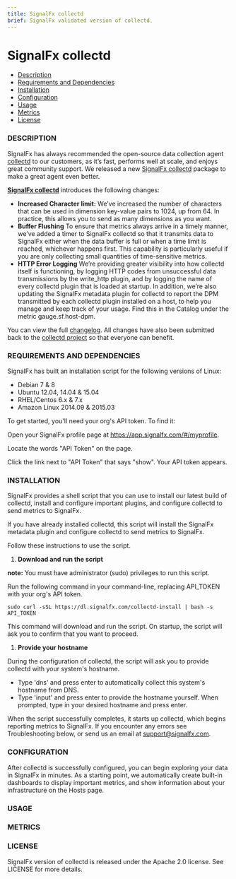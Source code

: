 ```yaml
---
title: SignalFx collectd
brief: SignalFx validated version of collectd.
---
```


# SignalFx collectd

- [Description](#description)
- [Requirements and Dependencies](#requirements-and-dependencies)
- [Installation](#installation)
- [Configuration](#configuration)
- [Usage](#usage)
- [Metrics](#metrics)
- [License](#license)

### DESCRIPTION

SignalFx has always recommended the open-source data collection agent [collectd](http://collectd.org) to our customers, as it’s fast, performs well at scale, and enjoys great community support. We released a new [SignalFx collectd](https://github.com/signalfx/collectd) package to make a great agent even better.

**[SignalFx collectd](https://github.com/signalfx/collectd)** introduces the following changes:

* **Increased Character limit:** We’ve increased the number of characters that can be used in dimension key-value pairs to 1024, up from 64. In practice, this allows you to send as many dimensions as you want.
* **Buffer Flushing** To ensure that metrics always arrive in a timely manner, we’ve added a timer to SignalFx collectd so that it transmits data to SignalFx either when the data buffer is full or when a time limit is reached, whichever happens first. This capability is particularly useful if you are only collecting small quantities of time-sensitive metrics.
* **HTTP Error Logging** We’re providing greater visibility into how collectd itself is functioning, by logging HTTP codes from unsuccessful data transmissions by the write_http plugin, and by logging the name of every collectd plugin that is loaded at startup. In addition, we’re also updating the SignalFx metadata plugin for collectd to report the DPM transmitted by each collectd plugin installed on a host, to help you manage and keep track of your usage. Find this in the Catalog under the metric gauge.sf.host-dpm.

You can view the full [changelog](https://github.com/signalfx/collectd/blob/collectd-5.5.0-sfx/ChangeLog). All changes have also been submitted back to the [collectd project](http://collectd.org) so that everyone can benefit.

### REQUIREMENTS AND DEPENDENCIES

SignalFx has built an installation script for the following versions of Linux:

* Debian 7 & 8
* Ubuntu 12.04, 14.04 & 15.04
* RHEL/Centos 6.x & 7.x
* Amazon Linux 2014.09 & 2015.03

To get started, you'll need your org's API token. To find it:

Open your SignalFx profile page at https://app.signalfx.com/#/myprofile.

Locate the words "API Token" on the page.

Click the link next to "API Token" that says "show". Your API token appears.

### INSTALLATION

SignalFx provides a shell script that you can use to install our latest build of collectd, install and configure important plugins, and configure collectd to send metrics to SignalFx.

If you have already installed collectd, this script will install the SignalFx metadata plugin and configure collectd to send metrics to SignalFx.

Follow these instructions to use the script.

1. **Download and run the script**

 **note:** You must have administrator (sudo) privileges to run this script.

 Run the following command in your command-line, replacing API_TOKEN with your org's API token.
 ```
 sudo curl -sSL https://dl.signalfx.com/collectd-install | bash -s API_TOKEN
 ```
 This command will download and run the script. On startup, the script will ask you to confirm that you want to proceed.

1. **Provide your hostname**

 During the configuration of collectd, the script will ask you to provide collectd with your system's hostname.

 * Type 'dns' and press enter to automatically collect this system's hostname from DNS.
 * Type 'input' and press enter to provide the hostname yourself. When prompted, type in your desired hostname and press enter.

When the script successfully completes, it starts up collectd, which begins reporting metrics to SignalFx. If you encounter any errors see Troubleshooting below, or send us an email at support@signalfx.com.

### CONFIGURATION

After collectd is successfully configured, you can begin exploring your data in SignalFx in minutes. As a starting point, we automatically create built-in dashboards to display important metrics, and show information about your infrastructure on the Hosts page.

### USAGE

### METRICS

### LICENSE

SignalFx version of collectd is released under the Apache 2.0 license. See LICENSE for more details.
